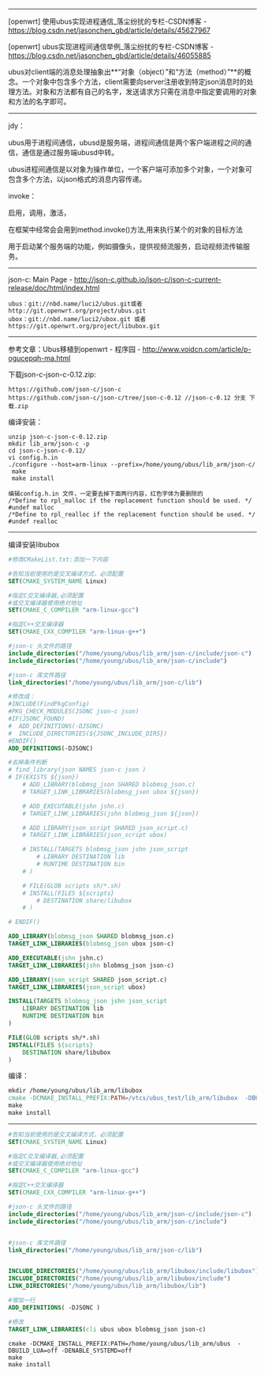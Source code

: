 



---

 [openwrt] 使用ubus实现进程通信_落尘纷扰的专栏-CSDN博客 - https://blog.csdn.net/jasonchen_gbd/article/details/45627967

[openwrt] ubus实现进程间通信举例_落尘纷扰的专栏-CSDN博客 - https://blog.csdn.net/jasonchen_gbd/article/details/46055885

ubus对client端的消息处理抽象出**“对象（object）”和“方法（method）”**的概念。一个对象中包含多个方法，client需要向server注册收到特定json消息时的处理方法。对象和方法都有自己的名字，发送请求方只需在消息中指定要调用的对象和方法的名字即可。

---

jdy：

ubus用于进程间通信，ubusd是服务端，进程间通信是两个客户端进程之间的通信，通信是通过服务端ubusd中转。

ubus进程间通信是以对象为操作单位，一个客户端可添加多个对象，一个对象可包含多个方法，以json格式的消息内容传递。



invoke：

启用，调用，激活，

 在框架中经常会会用到method.invoke()方法,用来执行某个的对象的目标方法

用于启动某个服务端的功能，例如摄像头，提供视频流服务，启动视频流传输服务。

---

json-c: Main Page - http://json-c.github.io/json-c/json-c-current-release/doc/html/index.html



```
ubus：git://nbd.name/luci2/ubus.git或者http://git.openwrt.org/project/ubus.git
ubox：git://nbd.name/luci2/ubox.git 或者 https://git.openwrt.org/project/libubox.git
```

---

参考文章：Ubus移植到openwrt - 程序园 - http://www.voidcn.com/article/p-ogucepqh-ma.html

下载json-c-json-c-0.12.zip:

```
https://github.com/json-c/json-c
https://github.com/json-c/json-c/tree/json-c-0.12 //json-c-0.12 分支 下载.zip
```

编译安装：

```
unzip json-c-json-c-0.12.zip
mkdir lib_arm/json-c -p
cd json-c-json-c-0.12/
vi config.h.in
./configure --host=arm-linux --prefix=/home/young/ubus/lib_arm/json-c/
 make
 make install
```

```
编辑config.h.in 文件，一定要去掉下面两行内容，红色字体为要删除的
/*Define to rpl_malloc if the replacement function should be used. */
#undef malloc
/*Define to rpl_realloc if the replacement function should be used. */
#undef realloc
```

---

编译安装libubox

```cmake
#修改CMakeList.txt:添加一下内容

#告知当前使用的是交叉编译方式，必须配置
SET(CMAKE_SYSTEM_NAME Linux)

#指定C交叉编译器,必须配置
#或交叉编译器使用绝对地址
SET(CMAKE_C_COMPILER "arm-linux-gcc")

#指定C++交叉编译器
SET(CMAKE_CXX_COMPILER "arm-linux-g++")

#json-c 头文件的路径
include_directories("/home/young/ubus/lib_arm/json-c/include/json-c")
include_directories("/home/young/ubus/lib_arm/json-c/include")

#json-c 库文件路径
link_directories("/home/young/ubus/lib_arm/json-c/lib")

#修改成：
#INCLUDE(FindPkgConfig)
#PKG_CHECK_MODULES(JSONC json-c json)
#IF(JSONC_FOUND)
#  ADD_DEFINITIONS(-DJSONC)
#  INCLUDE_DIRECTORIES(${JSONC_INCLUDE_DIRS})
#ENDIF()
ADD_DEFINITIONS(-DJSONC)

#去掉条件判断
# find_library(json NAMES json-c json )
# IF(EXISTS ${json})
	# ADD_LIBRARY(blobmsg_json SHARED blobmsg_json.c)
	# TARGET_LINK_LIBRARIES(blobmsg_json ubox ${json})

	# ADD_EXECUTABLE(jshn jshn.c)
	# TARGET_LINK_LIBRARIES(jshn blobmsg_json ${json})

	# ADD_LIBRARY(json_script SHARED json_script.c)
	# TARGET_LINK_LIBRARIES(json_script ubox)

	# INSTALL(TARGETS blobmsg_json jshn json_script
		# LIBRARY DESTINATION lib
		# RUNTIME DESTINATION bin
	# )

	# FILE(GLOB scripts sh/*.sh)
	# INSTALL(FILES ${scripts}
		# DESTINATION share/libubox
	# )

# ENDIF()

ADD_LIBRARY(blobmsg_json SHARED blobmsg_json.c)
TARGET_LINK_LIBRARIES(blobmsg_json ubox json-c)

ADD_EXECUTABLE(jshn jshn.c)
TARGET_LINK_LIBRARIES(jshn blobmsg_json json-c)

ADD_LIBRARY(json_script SHARED json_script.c)
TARGET_LINK_LIBRARIES(json_script ubox)

INSTALL(TARGETS blobmsg_json jshn json_script
	LIBRARY DESTINATION lib
	RUNTIME DESTINATION bin
)

FILE(GLOB scripts sh/*.sh)
INSTALL(FILES ${scripts}
	DESTINATION share/libubox
)
```

编译：

```makefile
mkdir /home/young/ubus/lib_arm/libubox
cmake -DCMAKE_INSTALL_PREFIX:PATH=/vtcs/ubus_test/lib_arm/libubox  -DBUILD_LUA=off
make
make install
```

----

```cmake
#告知当前使用的是交叉编译方式，必须配置
SET(CMAKE_SYSTEM_NAME Linux)

#指定C交叉编译器,必须配置
#或交叉编译器使用绝对地址
SET(CMAKE_C_COMPILER "arm-linux-gcc")

#指定C++交叉编译器
SET(CMAKE_CXX_COMPILER "arm-linux-g++")

#json-c 头文件的路径
include_directories("/home/young/ubus/lib_arm/json-c/include/json-c")
include_directories("/home/young/ubus/lib_arm/json-c/include")


#json-c 库文件路径
link_directories("/home/young/ubus/lib_arm/json-c/lib")


INCLUDE_DIRECTORIES("/home/young/ubus/lib_arm/libubox/include/libubox")
INCLUDE_DIRECTORIES("/home/young/ubus/lib_arm/libubox/include")
LINK_DIRECTORIES("/home/young/ubus/lib_arm/libubox/lib")

#增加一行
ADD_DEFINITIONS( -DJSONC )

#修改
TARGET_LINK_LIBRARIES(cli ubus ubox blobmsg_json json-c)

```



```
cmake -DCMAKE_INSTALL_PREFIX:PATH=/home/young/ubus/lib_arm/ubus  -DBUILD_LUA=off -DENABLE_SYSTEMD=off
make
make install
```

